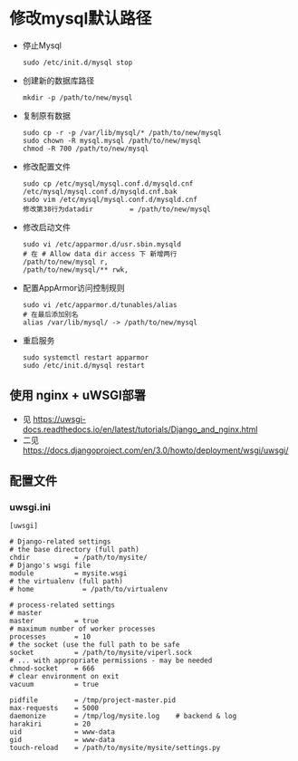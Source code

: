# 修改mysql默认路径

- 停止Mysql

  ```shell
  sudo /etc/init.d/mysql stop
  ```

- 创建新的数据库路径

  ```shell
  mkdir -p /path/to/new/mysql
  ```

- 复制原有数据

  ```shell
  sudo cp -r -p /var/lib/mysql/* /path/to/new/mysql
  sudo chown -R mysql.mysql /path/to/new/mysql
  chmod -R 700 /path/to/new/mysql
  ```

- 修改配置文件

  ```shell
  sudo cp /etc/mysql/mysql.conf.d/mysqld.cnf /etc/mysql/mysql.conf.d/mysqld.cnf.bak
  sudo vim /etc/mysql/mysql.conf.d/mysqld.cnf
  修改第38行为datadir         = /path/to/new/mysql
  ```

- 修改启动文件

  ```shell
  sudo vi /etc/apparmor.d/usr.sbin.mysqld
  # 在 # Allow data dir access 下 新增两行
  /path/to/new/mysql r,
  /path/to/new/mysql/** rwk,
  ```

- 配置AppArmor访问控制规则

  ```shell
  sudo vi /etc/apparmor.d/tunables/alias
  # 在最后添加别名
  alias /var/lib/mysql/ -> /path/to/new/mysql
  ```

- 重启服务

  ```shell
  sudo systemctl restart apparmor
  sudo /etc/init.d/mysql restart
  ```

  

## 使用 nginx + uWSGI部署

- 见 https://uwsgi-docs.readthedocs.io/en/latest/tutorials/Django_and_nginx.html
- 二见  https://docs.djangoproject.com/en/3.0/howto/deployment/wsgi/uwsgi/



## 配置文件

### uwsgi.ini

```
[uwsgi]

# Django-related settings
# the base directory (full path)
chdir           = /path/to/mysite/
# Django's wsgi file
module          = mysite.wsgi
# the virtualenv (full path)
# home            = /path/to/virtualenv

# process-related settings
# master
master          = true
# maximum number of worker processes
processes       = 10
# the socket (use the full path to be safe
socket          = /path/to/mysite/viperl.sock
# ... with appropriate permissions - may be needed
chmod-socket    = 666
# clear environment on exit
vacuum          = true

pidfile         = /tmp/project-master.pid
max-requests    = 5000
daemonize       = /tmp/log/mysite.log    # backend & log
harakiri        = 20
uid             = www-data
gid             = www-data
touch-reload    = /path/to/mysite/mysite/settings.py
```

